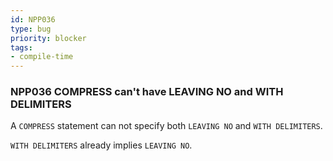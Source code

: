 ```yaml
---
id: NPP036
type: bug
priority: blocker
tags:
- compile-time 
---
```


### NPP036 COMPRESS can't have LEAVING NO and WITH DELIMITERS
A `COMPRESS` statement can not specify both `LEAVING NO` and `WITH DELIMITERS`.

`WITH DELIMITERS` already implies `LEAVING NO`.
